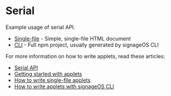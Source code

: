 # Serial

Example usage of serial API.

* [Single-file](singlefile-applet) - Simple, single-file HTML document
* [CLI](cli-applet) - Full npm project, usually generated by signageOS CLI

For more information on how to write applets, read these articles:

* [Serial API](https://sdk.docs.signageos.io/api/js/content/latest/js-hardware-serial)
* [Getting started with applets](https://signageos.zendesk.com/hc/en-us/articles/4405068855570-Introduction-to-Applets)
* [How to write single-file applets](https://signageos.zendesk.com/hc/en-us/articles/4405011600274)
* [How to write applets with signageOS CLI](https://signageos.zendesk.com/hc/en-us/articles/4405070294674)
